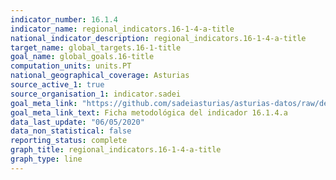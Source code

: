 ```yaml
---
indicator_number: 16.1.4
indicator_name: regional_indicators.16-1-4-a-title
national_indicator_description: regional_indicators.16-1-4-a-title
target_name: global_targets.16-1-title
goal_name: global_goals.16-title
computation_units: units.PT
national_geographical_coverage: Asturias
source_active_1: true
source_organisation_1: indicator.sadei
goal_meta_link: "https://github.com/sadeiasturias/asturias-datos/raw/develop/descargas/metodologia/16.1.4.a.pdf"
goal_meta_link_text: Ficha metodológica del indicador 16.1.4.a
data_last_update: "06/05/2020"
data_non_statistical: false
reporting_status: complete
graph_title: regional_indicators.16-1-4-a-title
graph_type: line
---
```

